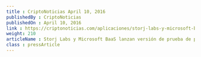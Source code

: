 ```yaml
---
title : CriptoNoticias April 10, 2016
publishedBy : CriptoNoticias
publishedOn : April 10, 2016
link : https://criptonoticias.com/aplicaciones/storj-labs-y-microsoft-baas-lanzan-version-de-prueba-de-plataforma-de-almacenamiento-descentralizado/
weight: 210
articleName : Storj Labs y Microsoft BaaS lanzan versión de prueba de plataforma de almacenamiento descentralizado
class : pressArticle
---
```

